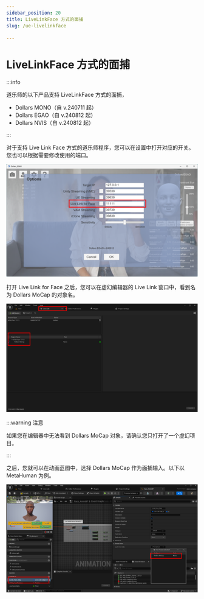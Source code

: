 ```yaml
---
sidebar_position: 20
title: LiveLinkFace 方式的面捕
slug: /ue-livelinkface

---
```


# LiveLinkFace 方式的面捕
:::info

道乐师的以下产品支持 LiveLinkFace 方式的面捕，

- Dollars MONO（自 v.240711 起）
- Dollars EGAO（自 v.240812 起）
- Dollars NVIS（自 v.240812 起）

:::

对于支持 Live Link Face 方式的道乐师程序，您可以在设置中打开对应的开关。您也可以根据需要修改使用的端口。

![](../../img/2024_08_13_18_50_08-Dollars_EGAO.png)

打开 Live Link for Face 之后，您可以在虚幻编辑器的 Live Link 窗口中，看到名为 Dollars MoCap 的对象名。

![](../../img/2024_08_13_18_55_36.png)

:::warning 注意

如果您在编辑器中无法看到 Dollars MoCap 对象，请确认您只打开了一个虚幻项目。

:::

之后，您就可以在动画蓝图中，选择 Dollars MoCap 作为面捕输入。以下以 MetaHuman 为例。

![](../../img/2024_08_13_18_56_11.png)

